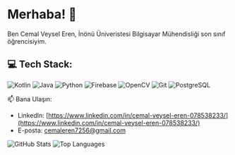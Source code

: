 # Merhaba! 👋

Ben Cemal Veysel Eren, İnönü Üniveristesi Bilgisayar Mühendisliği son sınıf öğrencisiyim.

## 💻 **Tech Stack:**
![Kotlin](https://img.shields.io/badge/-Kotlin-0095D5?logo=kotlin&logoColor=white)
![Java](https://img.shields.io/badge/-Java-007396?logo=java&logoColor=white)
![Python](https://img.shields.io/badge/-Python-3776AB?logo=python&logoColor=white)
![Firebase](https://img.shields.io/badge/-Firebase-FFCA28?logo=firebase&logoColor=black)
![OpenCV](https://img.shields.io/badge/-OpenCV-5C3EE8?logo=opencv&logoColor=white)
![Git](https://img.shields.io/badge/-Git-F05032?logo=git&logoColor=white)
![PostgreSQL](https://img.shields.io/badge/-PostgreSQL-336791?logo=postgresql&logoColor=white)

📫 Bana Ulaşın:
- LinkedIn: [https://www.linkedin.com/in/cemal-veysel-eren-078538233/](https://www.linkedin.com/in/cemal-veysel-eren-078538233/)
- E-posta: cemaleren7256@gmail.com

![GitHub Stats](https://github-readme-stats.vercel.app/api?username=yourusername&show_icons=true&theme=radical)
![Top Languages](https://github-readme-stats.vercel.app/api/top-langs/?username=yourusername&layout=compact)
